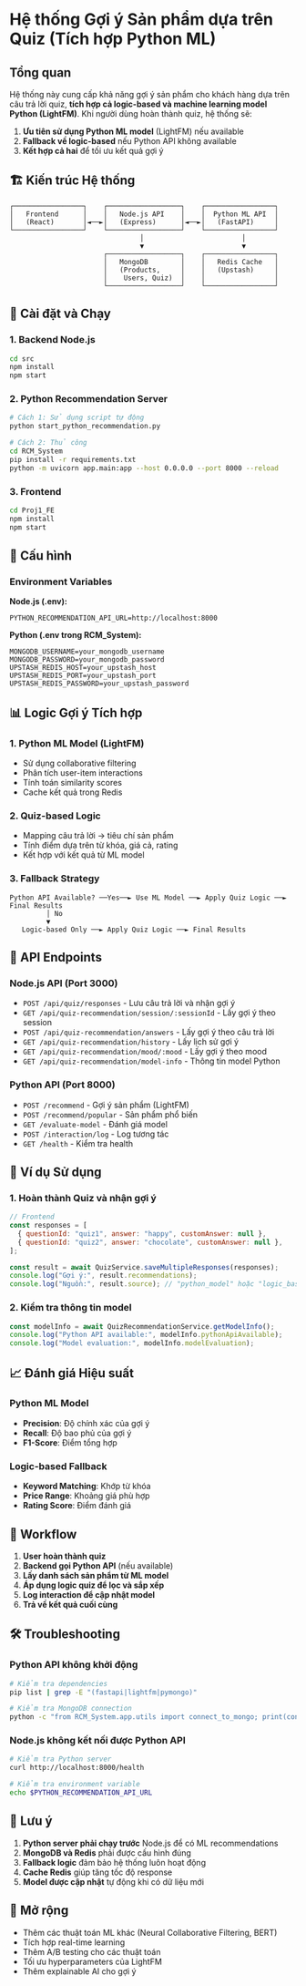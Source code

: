 # Hệ thống Gợi ý Sản phẩm dựa trên Quiz (Tích hợp Python ML)

## Tổng quan

Hệ thống này cung cấp khả năng gợi ý sản phẩm cho khách hàng dựa trên câu trả lời quiz, **tích hợp cả logic-based và machine learning model Python (LightFM)**. Khi người dùng hoàn thành quiz, hệ thống sẽ:

1. **Ưu tiên sử dụng Python ML model** (LightFM) nếu available
2. **Fallback về logic-based** nếu Python API không available
3. **Kết hợp cả hai** để tối ưu kết quả gợi ý

## 🏗️ Kiến trúc Hệ thống

```
┌─────────────────┐    ┌──────────────────┐    ┌─────────────────┐
│   Frontend      │    │   Node.js API    │    │  Python ML API  │
│   (React)       │◄──►│   (Express)      │◄──►│   (FastAPI)     │
└─────────────────┘    └──────────────────┘    └─────────────────┘
                                │                        │
                                ▼                        ▼
                       ┌──────────────────┐    ┌─────────────────┐
                       │   MongoDB        │    │   Redis Cache   │
                       │   (Products,     │    │   (Upstash)     │
                       │    Users, Quiz)  │    │                 │
                       └──────────────────┘    └─────────────────┘
```

## 🚀 Cài đặt và Chạy

### 1. Backend Node.js

```bash
cd src
npm install
npm start
```

### 2. Python Recommendation Server

```bash
# Cách 1: Sử dụng script tự động
python start_python_recommendation.py

# Cách 2: Thủ công
cd RCM_System
pip install -r requirements.txt
python -m uvicorn app.main:app --host 0.0.0.0 --port 8000 --reload
```

### 3. Frontend

```bash
cd Proj1_FE
npm install
npm start
```

## 🔧 Cấu hình

### Environment Variables

**Node.js (.env):**

```env
PYTHON_RECOMMENDATION_API_URL=http://localhost:8000
```

**Python (.env trong RCM_System):**

```env
MONGODB_USERNAME=your_mongodb_username
MONGODB_PASSWORD=your_mongodb_password
UPSTASH_REDIS_HOST=your_upstash_host
UPSTASH_REDIS_PORT=your_upstash_port
UPSTASH_REDIS_PASSWORD=your_upstash_password
```

## 📊 Logic Gợi ý Tích hợp

### 1. **Python ML Model (LightFM)**

- Sử dụng collaborative filtering
- Phân tích user-item interactions
- Tính toán similarity scores
- Cache kết quả trong Redis

### 2. **Quiz-based Logic**

- Mapping câu trả lời → tiêu chí sản phẩm
- Tính điểm dựa trên từ khóa, giá cả, rating
- Kết hợp với kết quả từ ML model

### 3. **Fallback Strategy**

```
Python API Available? ──Yes──► Use ML Model ──► Apply Quiz Logic ──► Final Results
         │ No
         ▼
   Logic-based Only ──► Apply Quiz Logic ──► Final Results
```

## 🔌 API Endpoints

### Node.js API (Port 3000)

- `POST /api/quiz/responses` - Lưu câu trả lời và nhận gợi ý
- `GET /api/quiz-recommendation/session/:sessionId` - Lấy gợi ý theo session
- `POST /api/quiz-recommendation/answers` - Lấy gợi ý theo câu trả lời
- `GET /api/quiz-recommendation/history` - Lấy lịch sử gợi ý
- `GET /api/quiz-recommendation/mood/:mood` - Lấy gợi ý theo mood
- `GET /api/quiz-recommendation/model-info` - Thông tin model Python

### Python API (Port 8000)

- `POST /recommend` - Gợi ý sản phẩm (LightFM)
- `POST /recommend/popular` - Sản phẩm phổ biến
- `GET /evaluate-model` - Đánh giá model
- `POST /interaction/log` - Log tương tác
- `GET /health` - Kiểm tra health

## 🎯 Ví dụ Sử dụng

### 1. Hoàn thành Quiz và nhận gợi ý

```javascript
// Frontend
const responses = [
  { questionId: "quiz1", answer: "happy", customAnswer: null },
  { questionId: "quiz2", answer: "chocolate", customAnswer: null },
];

const result = await QuizService.saveMultipleResponses(responses);
console.log("Gợi ý:", result.recommendations);
console.log("Nguồn:", result.source); // "python_model" hoặc "logic_based"
```

### 2. Kiểm tra thông tin model

```javascript
const modelInfo = await QuizRecommendationService.getModelInfo();
console.log("Python API available:", modelInfo.pythonApiAvailable);
console.log("Model evaluation:", modelInfo.modelEvaluation);
```

## 📈 Đánh giá Hiệu suất

### Python ML Model

- **Precision**: Độ chính xác của gợi ý
- **Recall**: Độ bao phủ của gợi ý
- **F1-Score**: Điểm tổng hợp

### Logic-based Fallback

- **Keyword Matching**: Khớp từ khóa
- **Price Range**: Khoảng giá phù hợp
- **Rating Score**: Điểm đánh giá

## 🔄 Workflow

1. **User hoàn thành quiz**
2. **Backend gọi Python API** (nếu available)
3. **Lấy danh sách sản phẩm từ ML model**
4. **Áp dụng logic quiz để lọc và sắp xếp**
5. **Log interaction để cập nhật model**
6. **Trả về kết quả cuối cùng**

## 🛠️ Troubleshooting

### Python API không khởi động

```bash
# Kiểm tra dependencies
pip list | grep -E "(fastapi|lightfm|pymongo)"

# Kiểm tra MongoDB connection
python -c "from RCM_System.app.utils import connect_to_mongo; print(connect_to_mongo())"
```

### Node.js không kết nối được Python API

```bash
# Kiểm tra Python server
curl http://localhost:8000/health

# Kiểm tra environment variable
echo $PYTHON_RECOMMENDATION_API_URL
```

## 📝 Lưu ý

1. **Python server phải chạy trước** Node.js để có ML recommendations
2. **MongoDB và Redis** phải được cấu hình đúng
3. **Fallback logic** đảm bảo hệ thống luôn hoạt động
4. **Cache Redis** giúp tăng tốc độ response
5. **Model được cập nhật** tự động khi có dữ liệu mới

## 🚀 Mở rộng

- Thêm các thuật toán ML khác (Neural Collaborative Filtering, BERT)
- Tích hợp real-time learning
- Thêm A/B testing cho các thuật toán
- Tối ưu hyperparameters của LightFM
- Thêm explainable AI cho gợi ý
